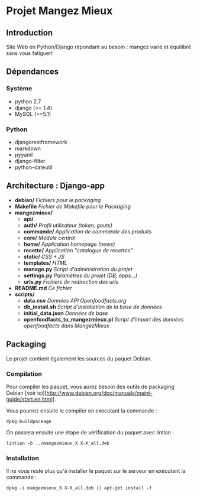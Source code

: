 # Projet Mangez Mieux

## Introduction

Site Web en Python/Django répondant au besoin : mangez varié et équilibré sans vous fatiguer!


## Dépendances 

### Système

* python 2.7
* django (>= 1.4)
* MySQL (>=5.1)

### Python

* djangorestframework
* markdown
* pyyaml 
* django-filter
* python-dateutil

## Architecture : Django-app

* **debian/** _Fichiers pour le packaging_
* **Makefile** _Fichier de Makefile pour le Packaging_
* **mangezmieux/**
    * **api/**
    * **auth/** _Profil utilisateur (token, gouts)_
    * **commande/** _Application de commande des produits_
    * **core/** _Module central_
    * **home/** _Application homepage (news)_
    * **recette/** _Application "catalogue de recettes"_
    * **static/** _CSS + JS_
    * **templates/** _HTML_
    * **manage.py** _Script d'administration du projet_
    * **settings.py** _Paramètres du projet (DB, apps...)_
    * **urls.py** _Fichiers de redirection des urls_
* **README.md** _Ce fichier_
* **scripts/**
    * **data.csv** _Données API Openfoodfacts.org_
    * **db\_install.sh** _Script d'installation de la base de données_
    * **initial\_data.json**  _Données de base_
    * **openfoodfacts\_to\_mangezmieux.pl** _Script d'import des données openfoodfacts dans MangezMieux_


## Packaging

Le projet contient également les sources du paquet Debian.


### Compilation

Pour compiler les paquet, vous aurez besoin des outils de packaging Debian [voir ici][http://www.debian.org/doc/manuals/maint-guide/start.en.html].

Vous pourrez ensuite le compiler en executant la commande :

    dpkg-buildpackage

On passera ensuite une étape de vérification du paquet avec lintian : 

    lintian -b ../mangezmieux_X.X-X_all.deb

### Installation

Il ne vous reste plus qu'à installer le paquet sur le serveur en exécutant la commande : 

    dpkg -i mangezmieux_X.X-X_all.deb || apt-get install -f


